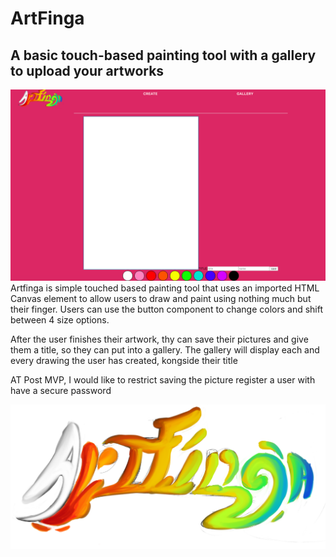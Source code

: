 # ArtFinga
## A basic touch-based painting tool with a gallery to upload your artworks

![ArtFinga-CURRENT_VERSION](https://github.com/C-Abdulio/GA-Project-4/blob/master/ArtFinga/client/src/resource/ScreenShot.png)
Artfinga is simple touched based painting tool that uses an imported HTML Canvas element to allow users to draw and paint using nothing much but their finger. Users can use the button component to change colors and shift between 4 size options.

After the user finishes their artwork, thy can save their pictures and give them a title, so they can put into a gallery. The gallery will display each and every drawing the user has created, kongside their title

AT Post MVP, I would like to restrict saving the picture  register a user with have a secure password

![ArtFinga-Current_Logo](https://github.com/C-Abdulio/GA-Project-4/blob/master/ArtFinga/client/src/resource/Artfinga-Logo-Color.png)
